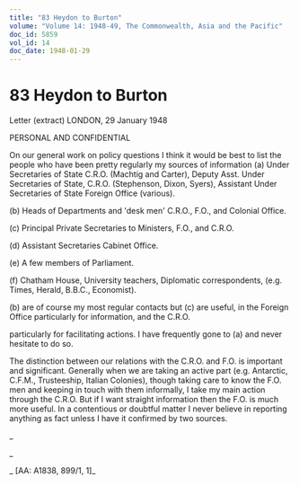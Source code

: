 ```yaml
---
title: "83 Heydon to Burton"
volume: "Volume 14: 1948-49, The Commonwealth, Asia and the Pacific"
doc_id: 5859
vol_id: 14
doc_date: 1948-01-29
---
```


# 83 Heydon to Burton

Letter (extract) LONDON, 29 January 1948

PERSONAL AND CONFIDENTIAL

On our general work on policy questions I think it would be best to list the people who have been pretty regularly my sources of information (a) Under Secretaries of State C.R.O. (Machtig and Carter), Deputy Asst. Under Secretaries of State, C.R.O. (Stephenson, Dixon, Syers), Assistant Under Secretaries of State Foreign Office (various).

(b) Heads of Departments and 'desk men' C.R.O., F.O., and Colonial Office.

(c) Principal Private Secretaries to Ministers, F.O., and C.R.O.

(d) Assistant Secretaries Cabinet Office.

(e) A few members of Parliament.

(f) Chatham House, University teachers, Diplomatic correspondents, (e.g. Times, Herald, B.B.C., Economist).

(b) are of course my most regular contacts but (c) are useful, in the Foreign Office particularly for information, and the C.R.O.

particularly for facilitating actions. I have frequently gone to (a) and never hesitate to do so.

The distinction between our relations with the C.R.O. and F.O. is important and significant. Generally when we are taking an active part (e.g. Antarctic, C.F.M., Trusteeship, Italian Colonies), though taking care to know the F.O. men and keeping in touch with them informally, I take my main action through the C.R.O. But if I want straight information then the F.O. is much more useful. In a contentious or doubtful matter I never believe in reporting anything as fact unless I have it confirmed by two sources.

_

_

_ [AA: A1838, 899/1, 1]_

